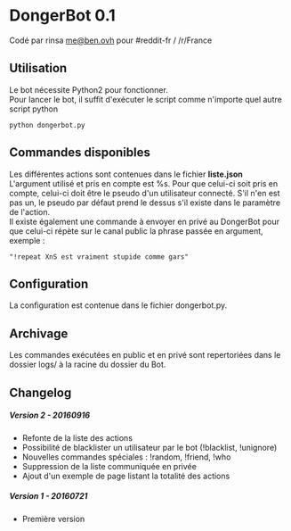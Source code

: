 DongerBot 0.1
============

Codé par rinsa <me@ben.ovh> pour #reddit-fr / /r/France

Utilisation
-----

Le bot nécessite Python2 pour fonctionner.  
Pour lancer le bot, il suffit d'exécuter le script comme n'importe quel autre script python

    python dongerbot.py

Commandes disponibles
-----

Les différentes actions sont contenues dans le fichier **liste.json**  
L'argument utilisé et pris en compte est %s. Pour que celui-ci soit pris en compte, celui-ci doit être le pseudo d'un utilisateur connecté. S'il n'en est pas un, le pseudo par défaut prend le dessus s'il existe dans le paramètre de l'action.  
Il existe également une commande à envoyer en privé au DongerBot pour que celui-ci répète sur le canal public la phrase passée en argument, exemple :  

    "!repeat XnS est vraiment stupide comme gars"


Configuration
-----

La configuration est contenue dans le fichier dongerbot.py.


Archivage
-----

Les commandes exécutées en public et en privé sont repertoriées dans le dossier logs/ à la racine du dossier du Bot.

Changelog
-----

##### Version 2 - 20160916
- Refonte de la liste des actions
- Possibilité de blacklister un utilisateur par le bot (!blacklist, !unignore)
- Nouvelles commandes spéciales : !random, !friend, !who
- Suppression de la liste communiquée en privée
- Ajout d'un exemple de page listant la totalité des actions

##### Version 1 - 20160721
- Première version
